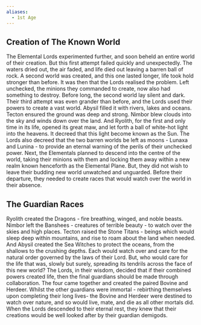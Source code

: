 ```yaml
---
aliases:
  - 1st Age
---
```

## Creation of The Known World
The Elemental Lords experimented further, and soon beheld an entire world of their creation. But this first attempt failed quickly and unexpectedly. The waters dried out, the air faded, and life died out leaving a barren ball of rock. A second world was created, and this one lasted longer, life took hold stronger than before. It was then that the Lords realised the problem. Left unchecked, the minions they commanded to create, now also had something to destroy. Before long, the second world lay silent and dark. Their third attempt was even grander than before, and the Lords used their powers to create a vast world. Abysil filled it with rivers, lakes and oceans. Tecton ensured the ground was deep and strong. Nimbor blew clouds into the sky and winds down over the land. And Ryolith, for the first and only time in its life, opened its great maw, and let forth a ball of white-hot light into the heavens. It decreed that this light become known as the Sun. The Lords also decreed that the two barren worlds be left as moons - Lunaxa and Lunina - to provide an eternal warning of the perils of their unchecked power. Next, the Elementals planned to descend into the centre of the world, taking their minions with them and locking them away within a new realm known henceforth as the Elemental Plane. But, they did not wish to leave their budding new world unwatched and unguarded. Before their departure, they needed to create races that would watch over the world in their absence.    
## The Guardian Races
Ryolith created the Dragons - fire breathing, winged, and noble beasts. Nimbor left the Banshees - creatures of terrible beauty - to watch over the skies and high places. Tecton raised the Stone Titans - beings which would sleep deep within mountains, and rise to roam about the land when needed. And Abysil created the Sea Witches to protect the oceans, from the shallows to the crushing depths. Each would watch over and care for the natural order governed by the laws of their Lord. But, who would care for the life that was, slowly but surely, spreading its tendrils across the face of this new world? The Lords, in their wisdom, decided that if their combined powers created life, then the final guardians should be made through collaboration. The four came together and created the paired Bovine and Herdeer. Whilst the other guardians were immortal - rebirthing themselves upon completing their long lives- the Bovine and Herdeer were destined to watch over nature, and so would live, mate, and die as all other mortals did. When the Lords descended to their eternal rest, they knew that their creations would be well looked after by their guardian demigods.